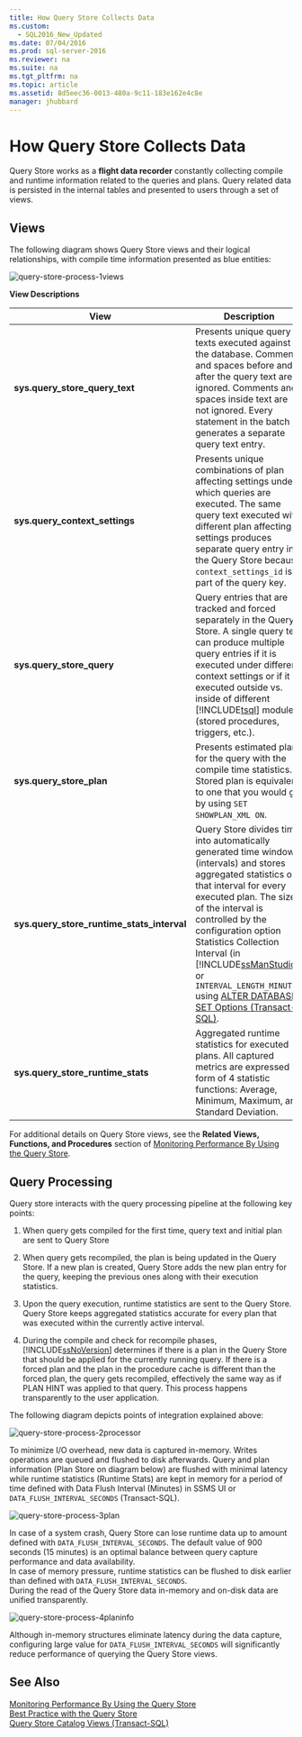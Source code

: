```yaml
---
title: How Query Store Collects Data
ms.custom: 
  - SQL2016_New_Updated
ms.date: 07/04/2016
ms.prod: sql-server-2016
ms.reviewer: na
ms.suite: na
ms.tgt_pltfrm: na
ms.topic: article
ms.assetid: 8d5eec36-0013-480a-9c11-183e162e4c8e
manager: jhubbard
---
```

# How Query Store Collects Data
Query Store works as a **flight data recorder** constantly collecting compile and runtime information related to the queries and plans. Query related data is persisted in the internal tables and presented to users through a set of views.  
  
## Views  
 The following diagram shows Query Store views and their logical relationships, with compile time information presented as blue entities:  
  
 ![query&#45;store&#45;process&#45;1views](../../Topics/TopicNameNotContainA/media/query-store-process-1views.png "query-store-process-1views")  
  
 **View Descriptions**  
  
|View|Description|  
|----------|-----------------|  
|**sys.query_store_query_text**|Presents unique query texts executed against the database. Comments and spaces before and after the query text are ignored. Comments and spaces inside text are not ignored. Every statement in the batch generates a separate query text entry.|  
|**sys.query_context_settings**|Presents unique combinations of plan affecting settings under which queries are executed. The same query text executed with different plan affecting settings produces separate query entry in the Query Store because `context_settings_id` is part of the query key.|  
|**sys.query_store_query**|Query entries that are tracked and forced separately in the Query Store. A single query text can produce multiple query entries if it is executed under different context settings or if it is executed outside vs. inside of different [!INCLUDE[tsql](../../Topics/TopicNameContainA/includes/tsql_md.md)] modules (stored procedures, triggers, etc.).|  
|**sys.query_store_plan**|Presents estimated plan for the query with the compile time statistics. Stored plan is equivalent to one that you would get by using `SET SHOWPLAN_XML ON`.|  
|**sys.query_store_runtime_stats_interval**|Query Store divides time into automatically generated time windows (intervals) and stores aggregated statistics on that interval for every executed plan. The size of the interval is controlled by the configuration option Statistics Collection Interval (in [!INCLUDE[ssManStudio](../../Topics/TopicNameContainA/includes/ssManStudio_md.md)]) or `INTERVAL_LENGTH_MINUTES` using [ALTER DATABASE SET Options (Transact-SQL)](assetId:///f76fbd84-df59-4404-806b-8ecb4497c9cc).|  
|**sys.query_store_runtime_stats**|Aggregated runtime statistics for executed plans. All captured metrics are expressed in form of 4 statistic functions: Average, Minimum, Maximum, and Standard Deviation.|  
  
 For additional details on Query Store views, see the **Related Views, Functions, and Procedures** section of [Monitoring Performance By Using the Query Store](https://msdn.microsoft.com/library/dn817826.aspx).  
  
## Query Processing  
 Query store interacts with the query processing pipeline at the following key points:  
  
1.  When query gets compiled for the first time, query text and initial plan are sent to Query Store  
  
2.  When query gets recompiled, the plan is being updated in the Query Store. If a new plan is created, Query Store adds the new plan entry for the query, keeping the previous ones along with their execution statistics.  
  
3.  Upon the query execution, runtime statistics are sent to the Query Store. Query Store keeps aggregated statistics accurate for every plan that was executed within the currently active interval.  
  
4.  During the compile and check for recompile phases, [!INCLUDE[ssNoVersion](../../Topics/TopicNameContainA/includes/ssNoVersion_md.md)] determines if there is a plan in the Query Store that should be applied for the currently running query. If there is a forced plan and the plan in the procedure cache is different than the forced plan, the query gets recompiled, effectively the same way as if PLAN HINT was applied to that query. This process happens transparently to the user application.  
  
 The following diagram depicts points of integration explained above:  
  
 ![query&#45;store&#45;process&#45;2processor](../../Topics/TopicNameNotContainA/media/query-store-process-2processor.png "query-store-process-2processor")  
  
 To minimize I/O overhead, new data is captured in-memory. Writes operations are queued and flushed to disk afterwards. Query and plan information (Plan Store on diagram below) are flushed with minimal latency while runtime statistics (Runtime Stats) are kept in memory for a period of time defined with Data Flush Interval (Minutes) in SSMS UI or `DATA_FLUSH_INTERVAL_SECONDS` (Transact-SQL).  
  
 ![query&#45;store&#45;process&#45;3plan](../../Topics/TopicNameNotContainA/media/query-store-process-3.png "query-store-process-3")  
  
 In case of a system crash, Query Store can lose runtime data up to amount defined with `DATA_FLUSH_INTERVAL_SECONDS`. The default value of 900 seconds (15 minutes) is an optimal balance between query capture performance and data availability.  
In case of memory pressure, runtime statistics can be flushed to disk earlier than defined with `DATA_FLUSH_INTERVAL_SECONDS`.  
During the read of the Query Store data in-memory and on-disk data are unified transparently.  
  
 ![query&#45;store&#45;process&#45;4planinfo](../../Topics/TopicNameNotContainA/media/query-store-process-4planinfo.png "query-store-process-4planinfo")  
  
 Although in-memory structures eliminate latency during the data capture, configuring large value for `DATA_FLUSH_INTERVAL_SECONDS` will significantly reduce performance of querying the Query Store views.  
  
## See Also  
 [Monitoring Performance By Using the Query Store](../../Topics/TopicNameNotContainA/Monitoring-Performance-By-Using-the-Query-Store.md)   
 [Best Practice with the Query Store](../../Topics/TopicNameNotContainA/Best-Practice-with-the-Query-Store.md)   
 [Query Store Catalog Views (Transact-SQL)](assetId:///43d5466a-89e2-4e59-b87e-a2a78e59a1de)